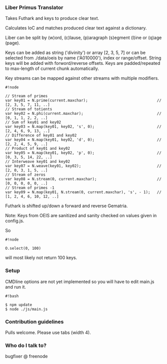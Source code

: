### Liber Primus Translator ###

Takes Futhark and keys to produce clear text.

Calculates IoC and matches produced clear text against a dictionary.

Liber can be split by (w)ord, (c)lause, (p)aragraph (s)egment (l)ine or (q)age (page).

Keys can be added as string ('divinity') or array [2, 3, 5, 7] or can be selected from ./data/oeis by name ('A010000'), index or range/offset. String keys will be added with forword/reverse offsets. Keys are padded/repeated to max-length of current chunk automatically.

Key streams can be mapped against other streams with multiple modifiers.

```
#!node

// Stream of primes
var key01 = N.prime(current.maxchar);								// [2, 3, 5, 7, 11, ..]
// Stream of totients
var key02 = N.phi(current.maxchar);									// [0, 1, 1, 2, 2, ..]
// Sum of key01 and key02
var key03 = N.map(key01, key02, 's', 0);							// [2, 4, 6, 9, 13, ..]
// Difference of key01 and key02
var key04 = N.map(key01, key02, 'd', 0);							// [2, 2, 4, 5, 9, ..]
// Product of key01 and key02
var key05 = N.map(key01, key02, 'p', 0);							// [0, 3, 5, 14, 22, ..]
// Interweave key01 and key02
var key07 = N.weave(key01, key02);									// [2, 0, 3, 1, 5, ..]
// Stream of zeros
var key08 = N.stream(0, current.maxchar);							// [0, 0, 0, 0, 0, ..]
// Stream of primes -1
var key09 = N.map(key01, N.stream(0, current.maxchar), 's', - 1);	// [1, 2, 4, 6, 10, 12, ..]
```

Futhark is shifted up/down a forward and reverse Gematria.

Note: Keys from OEIS are sanitized and sanity checked on values given in config.js.

So

```
#!node

O.select(0, 100)
```

will most likely not return 100 keys.

### Setup ###

CMDline options are not yet implemented so you will have to edit main.js and run it.

```
#!bash

$ npm update
$ node ./js/main.js
```

### Contribution guidelines ###

Pulls welcome. Please use tabs (width 4).

### Who do I talk to? ###

bugfixer @ freenode